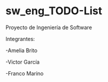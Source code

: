 # sw_eng_TODO-List
Proyecto de Ingeniería de Software

Integrantes:

-Amelia Brito

-Victor García

-Franco Marino


